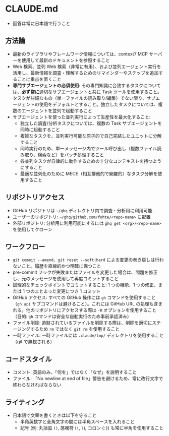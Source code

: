 # CLAUDE.md

- 回答は常に日本語で行うこと

## 方法論

- 最新のライブラリやフレームワーク情報については、context7 MCP サーバーを使用して最新のドキュメントを参照すること
- Web 検索、並列 Web 検索（非常に有用）、および並列エージェント実行を活用し、最新情報を調査・理解するためのリマインダーやステップを追加することに重点を置くこと
- **専門サブエージェントの必須使用**: その専門知識に合致するタスクについては、**必ず常に**適切なサブエージェントと共に Task ツールを使用すること。タスクが些細なもの（単一ファイルの読み取り/編集）でない限り、サブエージェントの使用をデフォルトとすること。独立したタスクについては、複数のエージェントを並列で起動すること
- サブエージェントを使った並列実行によって生産性を最大化すること:
  - 独立した調査/分析タスクについては、複数の Task サブエージェントを同時に起動すること
  - 複雑なタスクを、並列実行可能な原子的で自己完結したユニットに分解すること
  - 同時実行のため、単一メッセージ内でツール呼び出し（複数ファイル読み取り、検索など）をバッチ処理すること
  - 各並列タスクが自律的に動作するための十分なコンテキストを持つようにすること
  - 最適な並列化のために MECE（相互排他的で網羅的）なタスク分解を使用すること

## リポジトリアクセス

- GitHub リポジトリは `~/ghq` ディレクトリ内で調査・分析用に利用可能
- ユーザーのリポジトリ: `~/ghq/github.com/fohte/<repo-name>` に配置
- 外部リポジトリ: 分析用に利用可能にするには `ghq get <org>/<repo-name>` を使用してクローン

## ワークフロー

- `git commit --amend`、`git reset --soft|hard` による変更の巻き戻しは行わないこと。履歴を直線的かつ明確に保つこと
- pre-commit フックが失敗またはファイルを変更した場合は、問題を修正し、元のメッセージを使用して再度コミットすること
- 論理的なチェックポイントでコミットすること: 1 つの機能、1 つの修正、または 1 つのまとまった変更につき 1 コミット
- GitHub アクセス: すべての GitHub 操作には `gh` コマンドを使用すること（`gh api` サブコマンドは避けること）。これには GitHub URL の処理も含まれる。他のリポジトリにアクセスする際は `-R` オプションを使用すること（目的: `gh` コマンドは安全な自動実行のため事前承認済み）
- ファイル削除: 追跡されているファイルを削除する際は、削除を適切にステージングするため `rm` ではなく `git rm` を使用すること
- 一時ファイル: 一時ファイルには `.claude/tmp/` ディレクトリを使用すること（git で無視される）

## コードスタイル

- コメント: 英語のみ、「何を」ではなく「なぜ」を説明すること
- ファイル: 「No newline at end of file」警告を避けるため、常に改行文字で終わらなければならない

## ライティング

- 日本語で文章を書くときは以下を守ること
  - 半角英数字と全角文字の間には半角スペースを入れること
  - 記号 (例: 丸括弧 `()`, 感嘆符 (`!`, `?`), コロン (`:`)) も常に半角を使用すること

